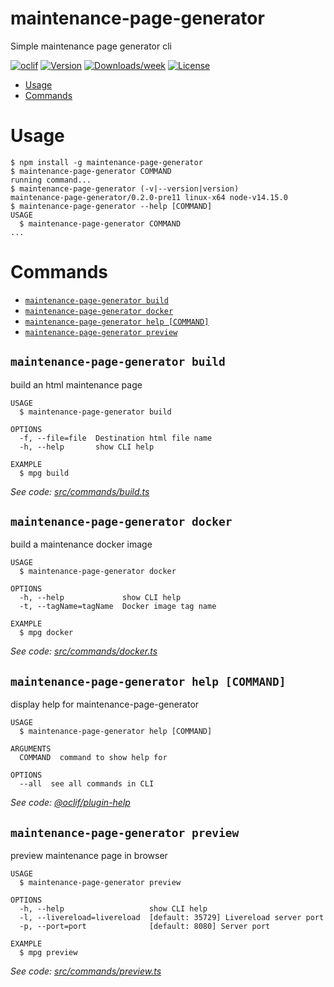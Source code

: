 maintenance-page-generator
==========================

Simple maintenance page generator cli

[![oclif](https://img.shields.io/badge/cli-oclif-brightgreen.svg)](https://oclif.io)
[![Version](https://img.shields.io/npm/v/maintenance-page-generator.svg)](https://npmjs.org/package/maintenance-page-generator)
[![Downloads/week](https://img.shields.io/npm/dw/maintenance-page-generator.svg)](https://npmjs.org/package/maintenance-page-generator)
[![License](https://img.shields.io/npm/l/maintenance-page-generator.svg)](https://github.com/sylcastaing/maintenance-page-generator/blob/master/package.json)

<!-- toc -->
* [Usage](#usage)
* [Commands](#commands)
<!-- tocstop -->
# Usage
<!-- usage -->
```sh-session
$ npm install -g maintenance-page-generator
$ maintenance-page-generator COMMAND
running command...
$ maintenance-page-generator (-v|--version|version)
maintenance-page-generator/0.2.0-pre11 linux-x64 node-v14.15.0
$ maintenance-page-generator --help [COMMAND]
USAGE
  $ maintenance-page-generator COMMAND
...
```
<!-- usagestop -->
# Commands
<!-- commands -->
* [`maintenance-page-generator build`](#maintenance-page-generator-build)
* [`maintenance-page-generator docker`](#maintenance-page-generator-docker)
* [`maintenance-page-generator help [COMMAND]`](#maintenance-page-generator-help-command)
* [`maintenance-page-generator preview`](#maintenance-page-generator-preview)

## `maintenance-page-generator build`

build an html maintenance page

```
USAGE
  $ maintenance-page-generator build

OPTIONS
  -f, --file=file  Destination html file name
  -h, --help       show CLI help

EXAMPLE
  $ mpg build
```

_See code: [src/commands/build.ts](https://github.com/sylcastaing/maintenance-page-generator/blob/v0.2.0-pre11/src/commands/build.ts)_

## `maintenance-page-generator docker`

build a maintenance docker image

```
USAGE
  $ maintenance-page-generator docker

OPTIONS
  -h, --help             show CLI help
  -t, --tagName=tagName  Docker image tag name

EXAMPLE
  $ mpg docker
```

_See code: [src/commands/docker.ts](https://github.com/sylcastaing/maintenance-page-generator/blob/v0.2.0-pre11/src/commands/docker.ts)_

## `maintenance-page-generator help [COMMAND]`

display help for maintenance-page-generator

```
USAGE
  $ maintenance-page-generator help [COMMAND]

ARGUMENTS
  COMMAND  command to show help for

OPTIONS
  --all  see all commands in CLI
```

_See code: [@oclif/plugin-help](https://github.com/oclif/plugin-help/blob/v3.2.0/src/commands/help.ts)_

## `maintenance-page-generator preview`

preview maintenance page in browser

```
USAGE
  $ maintenance-page-generator preview

OPTIONS
  -h, --help                   show CLI help
  -l, --livereload=livereload  [default: 35729] Livereload server port
  -p, --port=port              [default: 8080] Server port

EXAMPLE
  $ mpg preview
```

_See code: [src/commands/preview.ts](https://github.com/sylcastaing/maintenance-page-generator/blob/v0.2.0-pre11/src/commands/preview.ts)_
<!-- commandsstop -->
